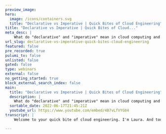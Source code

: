 ```yaml
---
preview_image:
hero:
  image: /icons/containers.svg
  title: "Declarative vs Imperative | Quick Bites of Cloud Engineering"
title: "Declarative vs Imperative | Quick Bites of Cloud..."
meta_desc: |
    What do "declarative" and "imperative" mean in cloud computing and cloud engineering? Get a quick overview of declarative and imperative infrastruc...
url_slug: declarative-vs-imperative-quick-bites-cloud-engineering
featured: false
pre_recorded: true
pulumi_tv: false
unlisted: false
gated: false
type: webinars
external: false
no_getting_started: true
block_external_search_index: false
main:
  title: "Declarative vs Imperative | Quick Bites of Cloud Engineering"
  description: |
    What do "declarative" and "imperative" mean in cloud computing and cloud engineering? Get a quick overview of declarative and imperative infrastructure as code with Laura, one of Pulumi's developer advocates, in this episode of Quick Bites of Cloud Engineering. Declarative vs imperative explained in less than 5 minutes!  Want to propose something for me to talk about? Drop a request in the comments or head to this GitHub repo to add a topic request or vote for your favorite with emojis: https://pulumip.us/pulumitv-github  Watch the whole Quick Bites series at https://pulumip.us/quick-bites  Learn more about Pulumi at https://pulumip.us/home
  sortable_date: 2022-06-17T21:45:21Z
  youtube_url: https://www.youtube.com/embed/4B7vLfVYG84
transcript: |
    Welcome to your quick bite of cloud engineering. I'm Laura. And today we're here to chat about declarative and imperative infrastructure. So what exactly does declarative and imperative mean declarative systems declare the desired end state rather than define the pathway to get there imperative systems. On the other hand, define the commands to reach an end goal with imperative, referring to the imperative command. So you have to decide how to get from your starting state to your end state. There's more nuance here though you need to think of these definitions in terms of what the end user experiences, by the way that end user is you, even though a back end might take imperative commands against a cloud api the fact that the user only declares a desired end state makes that system declarative. It can get confusing when you might be using an imperative language or a scripting language to declare state. Keep in mind that it doesn't matter how you get there. It's about what the experience is for the user. Are you declaring a desired end state or are you defining each state change of the program? One way to remember this is to ask whether the system is thinking in terms of inputs and outputs, which defines a declarative programming language. Or if it's thinking in terms of statements and incremental changes to memory, which defines an imperative programming language. If it's thinking in terms of inputs and outputs, the system is grouping together related commands to address a singular input or output. And you as the end user only experience those inputs and outputs personally, I prefer the term desired state system over declarative system because there's less confusion due to the classic definition of declarative in programming languages. OK. That's great. But how does that relate to cloud engineering? Well, there's two general schools of thought when it comes to managing infrastructure, some tools focus on running commands in a specific order. Due to being focused on tasks like configuration, the configuration of a system is typically built in a very specific order such as running an operating system update, then updating those packages that are dependent on that operating system. In those cases, it makes a lot more sense to run an imperative approach to managing infrastructure since you're trying to run everything exactly in the same way. Every time. On the other hand, a lot of modern infrastructure's code tools all are declarative like Pulumi with users defining end states for infrastructure generally, when provisioning and managing infrastructure, you don't really care about the path to get there. Only the end goal defining things decoratively works better with the concurrent distributed nature of cloud native architectures because it's only concerned with monitoring a desired state. That method handles real world latency, easier reduces collisions between commands, handles drift and doesn't require modification. Should you need to run the program again? Pretty cool. This has been your quick bite of cloud engineering. If you like this video, please share it, sharing it and liking and subscribing, of course, helps out our channel and helps me make more videos like this for you. Also, if you want to learn about something specific, leave me a note down in the comments. I do read them or open an issue in our github repo that I'm linking in the description. I'll be back soon for another quick bite. Take care. Bye. If you have a topic, you would love to have us cover here on Pulumi TV. All you have to do is go to github dot com slash Pulumi slash Pulumi TV. Thanks so much.

---
```

